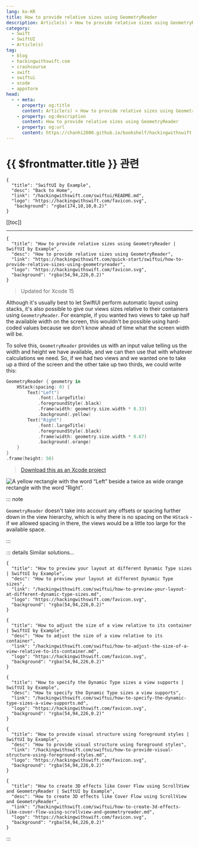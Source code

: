 ```yaml
---
lang: ko-KR
title: How to provide relative sizes using GeometryReader
description: Article(s) > How to provide relative sizes using GeometryReader
category:
  - Swift
  - SwiftUI
  - Article(s)
tag: 
  - blog
  - hackingwithswift.com
  - crashcourse
  - swift
  - swiftui
  - xcode
  - appstore
head:
  - - meta:
    - property: og:title
      content: Article(s) > How to provide relative sizes using GeometryReader
    - property: og:description
      content: How to provide relative sizes using GeometryReader
    - property: og:url
      content: https://chanhi2000.github.io/bookshelf/hackingwithswift.com/swiftui/how-to-provide-relative-sizes-using-geometryreader.html
---
```


# {{ $frontmatter.title }} 관련

```component VPCard
{
  "title": "SwiftUI by Example",
  "desc": "Back to Home",
  "link": "/hackingwithswift.com/swiftui/README.md",
  "logo": "https://hackingwithswift.com/favicon.svg",
   "background": "rgba(174,10,10,0.2)"
}
```

[[toc]]

---

```component VPCard
{
  "title": "How to provide relative sizes using GeometryReader | SwiftUI by Example",
  "desc": "How to provide relative sizes using GeometryReader",
  "link": "https://hackingwithswift.com/quick-start/swiftui/how-to-provide-relative-sizes-using-geometryreader",
  "logo": "https://hackingwithswift.com/favicon.svg",
  "background": "rgba(54,94,226,0.2)"
}
```

> Updated for Xcode 15

Although it's usually best to let SwiftUI perform automatic layout using stacks, it's also possible to give our views sizes relative to their containers using `GeometryReader`. For example, if you wanted two views to take up half the available width on the screen, this wouldn't be possible using hard-coded values because we don't know ahead of time what the screen width will be.

To solve this, `GeometryReader` provides us with an input value telling us the width and height we have available, and we can then use that with whatever calculations we need. So, if we had two views and we wanted one to take up a third of the screen and the other take up two thirds, we could write this:

```swift
GeometryReader { geometry in
    HStack(spacing: 0) {
        Text("Left")
            .font(.largeTitle)
            .foregroundStyle(.black)
            .frame(width: geometry.size.width * 0.33)
            .background(.yellow)
        Text("Right")
            .font(.largeTitle)
            .foregroundStyle(.black)
            .frame(width: geometry.size.width * 0.67)
            .background(.orange)
    }
}
.frame(height: 50)
```

> [<VPIcon icon="fas fa-file-zipper"/>Download this as an Xcode project](https://hackingwithswift.com/files/projects/swiftui/how-to-provide-relative-sizes-using-geometryreader-1.zip)

![A yellow rectangle with the word “Left” beside a twice as wide orange rectangle with the word “Right”.](https://hackingwithswift.com/img/books/quick-start/swiftui/how-to-provide-relative-sizes-using-geometryreader-1~dark.png)

::: note

`GeometryReader` doesn't take into account any offsets or spacing further down in the view hierarchy, which is why there is no spacing on the `HStack` - if we allowed spacing in there, the views would be a little too large for the available space.

:::

::: details Similar solutions…

```component VPCard
{
  "title": "How to preview your layout at different Dynamic Type sizes | SwiftUI by Example",
  "desc": "How to preview your layout at different Dynamic Type sizes",
  "link": "/hackingwithswift.com/swiftui/how-to-preview-your-layout-at-different-dynamic-type-sizes.md",
  "logo": "https://hackingwithswift.com/favicon.svg",
  "background": "rgba(54,94,226,0.2)"
}
```

```component VPCard
{
  "title": "How to adjust the size of a view relative to its container | SwiftUI by Example",
  "desc": "How to adjust the size of a view relative to its container",
  "link": "/hackingwithswift.com/swiftui/how-to-adjust-the-size-of-a-view-relative-to-its-container.md",
  "logo": "https://hackingwithswift.com/favicon.svg",
  "background": "rgba(54,94,226,0.2)"
}
```

```component VPCard
{ 
  "title": "How to specify the Dynamic Type sizes a view supports | SwiftUI by Example",
  "desc": "How to specify the Dynamic Type sizes a view supports",
  "link": "/hackingwithswift.com/swiftui/how-to-specify-the-dynamic-type-sizes-a-view-supports.md",
  "logo": "https://hackingwithswift.com/favicon.svg",
  "background": "rgba(54,94,226,0.2)"
}
```

```component VPCard
{
  "title": "How to provide visual structure using foreground styles | SwiftUI by Example",
  "desc": "How to provide visual structure using foreground styles",
  "link": "/hackingwithswift.com/swiftui/how-to-provide-visual-structure-using-foreground-styles.md",
  "logo": "https://hackingwithswift.com/favicon.svg",
  "background": "rgba(54,94,226,0.2)"
}
```

```component VPCard
{
  "title": "How to create 3D effects like Cover Flow using ScrollView and GeometryReader | SwiftUI by Example",
  "desc": "How to create 3D effects like Cover Flow using ScrollView and GeometryReader",
  "link": "/hackingwithswift.com/swiftui/how-to-create-3d-effects-like-cover-flow-using-scrollview-and-geometryreader.md",
  "logo": "https://hackingwithswift.com/favicon.svg",
  "background": "rgba(54,94,226,0.2)"
}
```

:::

